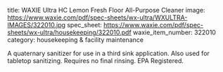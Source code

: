 title: WAXIE Ultra HC Lemon Fresh Floor All-Purpose Cleaner
image: https://www.waxie.com/pdf/spec-sheets/wx-ultra/WXULTRA-IMAGES/322010.jpg
spec_sheet: https://www.waxie.com/pdf/spec-sheets/wx-ultra/housekeeping/322010.pdf
waxie_item_number: 322010
category: housekeeping & facility maintenance

A quaternary sanitizer for use in a third sink application. Also used for tabletop sanitizing. Requires no final rinsing. EPA Registered.
